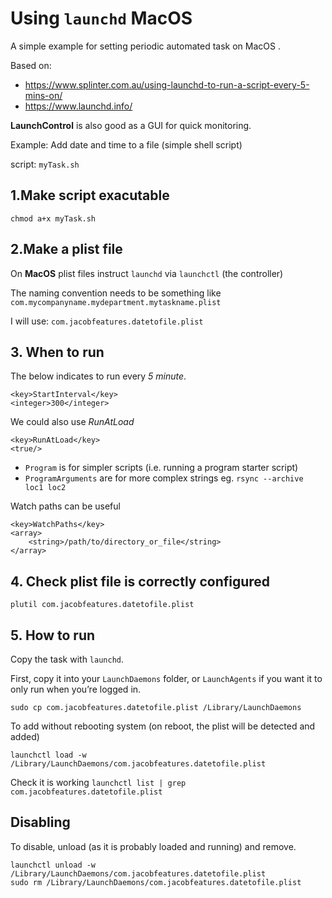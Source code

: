 # Using `launchd` MacOS
A simple example for setting periodic automated task on MacOS .

Based on: 
* https://www.splinter.com.au/using-launchd-to-run-a-script-every-5-mins-on/
* https://www.launchd.info/

**LaunchControl** is also good as a GUI for quick monitoring.

Example: Add date and time to a file (simple shell script)

script: `myTask.sh`

## 1.Make script exacutable
`chmod a+x myTask.sh`

## 2.Make a plist file
On **MacOS** plist files instruct `launchd` via `launchctl` (the controller)

The naming convention needs to be something like `com.mycompanyname.mydepartment.mytaskname.plist`

I will use: `com.jacobfeatures.datetofile.plist`

## 3. When to run
The below indicates to run every *5 minute*. 

```
<key>StartInterval</key>
<integer>300</integer>
```
We could also use *RunAtLoad*

```
<key>RunAtLoad</key>
<true/>
```

* `Program` is for simpler scripts (i.e. running a program starter script)
* `ProgramArguments` are for more complex strings eg. `rsync --archive loc1 loc2`

Watch paths can be useful
```
<key>WatchPaths</key>
<array>
	<string>/path/to/directory_or_file</string>
</array>
```

## 4. Check plist file is correctly configured
```
plutil com.jacobfeatures.datetofile.plist
```
## 5. How to run
Copy the task with `launchd`. 

First, copy it into your `LaunchDaemons` folder, or `LaunchAgents` if you want it to only run when you’re logged in.

```
sudo cp com.jacobfeatures.datetofile.plist /Library/LaunchDaemons

```

To add without rebooting system (on reboot, the plist will be detected and added)
```
launchctl load -w /Library/LaunchDaemons/com.jacobfeatures.datetofile.plist
```

Check it is working `launchctl list | grep com.jacobfeatures.datetofile.plist`

## Disabling
To disable, unload (as it is probably loaded and running) and remove. 

```
launchctl unload -w /Library/LaunchDaemons/com.jacobfeatures.datetofile.plist
sudo rm /Library/LaunchDaemons/com.jacobfeatures.datetofile.plist
```